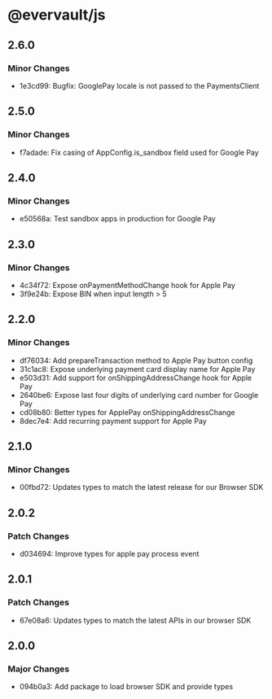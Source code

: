 # @evervault/js

## 2.6.0

### Minor Changes

- 1e3cd99: Bugfix: GooglePay locale is not passed to the PaymentsClient

## 2.5.0

### Minor Changes

- f7adade: Fix casing of AppConfig.is_sandbox field used for Google Pay

## 2.4.0

### Minor Changes

- e50568a: Test sandbox apps in production for Google Pay

## 2.3.0

### Minor Changes

- 4c34f72: Expose onPaymentMethodChange hook for Apple Pay
- 3f9e24b: Expose BIN when input length > 5

## 2.2.0

### Minor Changes

- df76034: Add prepareTransaction method to Apple Pay button config
- 31c1ac8: Expose underlying payment card display name for Apple Pay
- e503d31: Add support for onShippingAddressChange hook for Apple Pay
- 2640be6: Expose last four digits of underlying card number for Google Pay
- cd08b80: Better types for ApplePay onShippingAddressChange
- 8dec7e4: Add recurring payment support for Apple Pay

## 2.1.0

### Minor Changes

- 00fbd72: Updates types to match the latest release for our Browser SDK

## 2.0.2

### Patch Changes

- d034694: Improve types for apple pay process event

## 2.0.1

### Patch Changes

- 67e08a6: Updates types to match the latest APIs in our browser SDK

## 2.0.0

### Major Changes

- 094b0a3: Add package to load browser SDK and provide types
